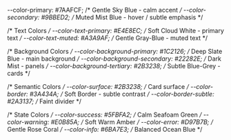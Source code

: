 --color-primary: #7AAFCF;        /* Gentle Sky Blue - calm accent */
--color-secondary: #9BBED2;      /* Muted Mist Blue - hover / subtle emphasis */

/* Text Colors */
--color-text-primary: #E4E8EC;   /* Soft Cloud White - primary text */
--color-text-muted: #A3A9AF;     /* Gentle Gray-Blue - muted text */

/* Background Colors */
--color-background-primary: #1C2126;   /* Deep Slate Blue - main background */
--color-background-secondary: #22282E; /* Dark Mist - panels */
--color-background-tertiary: #2B3238;  /* Subtle Blue-Grey - cards */

/* Semantic Colors */
--color-surface: #2B3238;        /* Card surface */
--color-border: #3A434A;         /* Soft Border - subtle contrast */
--color-border-subtle: #2A3137;  /* Faint divider */

/* State Colors */
--color-success: #5FBFA2;        /* Calm Seafoam Green */
--color-warning: #E0B85A;        /* Soft Warm Amber */
--color-error: #D97B7B;          /* Gentle Rose Coral */
--color-info: #6BA7E3;           /* Balanced Ocean Blue */